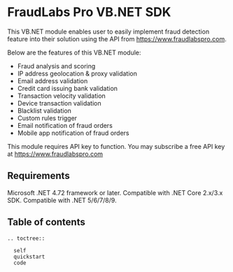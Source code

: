 FraudLabs Pro VB.NET SDK
========================
This VB.NET module enables user to easily implement fraud detection feature into their solution using the API from https://www.fraudlabspro.com.

Below are the features of this VB.NET module:
- Fraud analysis and scoring
- IP address geolocation & proxy validation
- Email address validation
- Credit card issuing bank validation
- Transaction velocity validation
- Device transaction validation
- Blacklist validation
- Custom rules trigger
- Email notification of fraud orders
- Mobile app notification of fraud orders

This module requires API key to function. You may subscribe a free API key at https://www.fraudlabspro.com


## Requirements

Microsoft .NET 4.72 framework or later.
Compatible with .NET Core 2.x/3.x SDK.
Compatible with .NET 5/6/7/8/9.


## Table of contents
 ```{eval-rst}
 .. toctree::

   self
   quickstart
   code
 ```